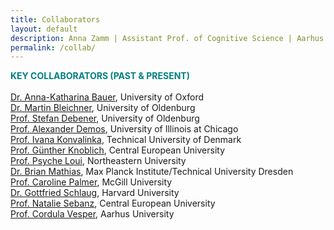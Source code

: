 ```yaml
---
title: Collaborators
layout: default
description: Anna Zamm | Assistant Prof. of Cognitive Science | Aarhus University
permalink: /collab/
---
```


<span style="color: #008080;"><strong> KEY COLLABORATORS (PAST &amp; PRESENT) </strong></span><br/><br/>
[Dr. Anna-Katharina Bauer](https://www.psy.ox.ac.uk/team/anna-katharina-matke-bauer), University of Oxford<br/>
[Dr. Martin Bleichner](https://uol.de/psychologie/neurophysiologie-des-alltags-emmy-noether-gruppe/team/dr-martin-bleichner), University of Oldenburg<br/>
[Prof. Stefan Debener](https://uol.de/neuropsychologie/team/prof-dr-stefan-debener), University of Oldenburg <br/>
[Prof. Alexander Demos](http://alexanderdemos.org/), University of Illinois at Chicago <br/>
[Prof. Ivana Konvalinka](https://www.dtu.dk/english/service/phonebook/person?id=67990&tab=1), Technical University of Denmark<br/>
[Prof. Günther Knoblich](https://somby.ceu.edu/people/gunther-knoblich), Central European University<br/>
[Prof. Psyche Loui](https://www.psycheloui.com/), Northeastern University <br/>
[Dr. Brian Mathias](https://tu-dresden.de/mn/psychologie/ifap/kknw/die-professur/beschaeftigte-1/mathias_brian), Max Planck Institute/Technical University Dresden <br/>
[Prof. Caroline Palmer](https://www.mcgill.ca/spl/palmer), McGill University<br/>
[Dr. Gottfried Schlaug](http://gottfriedschlaug.org/musicianbrain.test/people.php#index), Harvard University <br/>
[Prof. Natalie Sebanz](https://people.ceu.edu/natalie_sebanz), Central European University<br/>
[Prof. Cordula Vesper](https://pure.au.dk/portal/en/persons/cordula-vesper(3eca8b0b-e266-444d-a2bd-8754dfd34a85).html), Aarhus University<br/>

